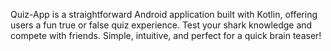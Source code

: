 Quiz-App is a straightforward Android application built with Kotlin, offering users a fun true or false quiz experience. 
Test your shark knowledge and compete with friends. 
Simple, intuitive, and perfect for a quick brain teaser!
